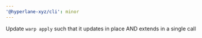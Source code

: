 ```yaml
---
'@hyperlane-xyz/cli': minor
---
```


Update `warp apply` such that it updates in place AND extends in a single call
